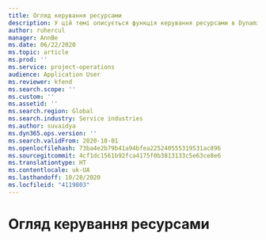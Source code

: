 ```yaml
---
title: Огляд керування ресурсами
description: У цій темі описується функція керування ресурсами в Dynamics 365 Project Operations.
author: ruhercul
manager: AnnBe
ms.date: 06/22/2020
ms.topic: article
ms.prod: ''
ms.service: project-operations
audience: Application User
ms.reviewer: kfend
ms.search.scope: ''
ms.custom: ''
ms.assetid: ''
ms.search.region: Global
ms.search.industry: Service industries
ms.author: suvaidya
ms.dyn365.ops.version: ''
ms.search.validFrom: 2020-10-01
ms.openlocfilehash: 73ba4e2b79b41a94bfea225240555319531ac896
ms.sourcegitcommit: 4cf1dc1561b92fca4175f0b3813133c5e63ce8e6
ms.translationtype: HT
ms.contentlocale: uk-UA
ms.lasthandoff: 10/28/2020
ms.locfileid: "4119803"
---
```

# <a name="resource-management-overview"></a>Огляд керування ресурсами
